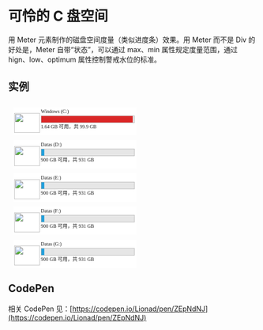 # 可怜的 C 盘空间

用 Meter 元素制作的磁盘空间度量（类似进度条）效果。用 Meter 而不是 Div 的好处是，Meter 自带“状态”，可以通过 max、min 属性规定度量范围，通过 hign、low、optimum 属性控制警戒水位的标准。

## 实例

<div class="win10-disks">
  <div class="disk">
    <img class="icon" src="https://cdn.jsdelivr.net/gh/Lionad-Morotar/blog-cdn/image/other/msedge_l3KrUPxtmf_waifu2x_4x_2n_png.png" />
    <div class="right">
      <p class="title"><span>Windows (C:)</span></p>
      <meter value="98.26" min="0" high="90" max="99.9" title="可用空间：1.64 GB
    总大小：99.9 GB"></meter>
      <p class="space"><span>1.64 GB 可用，共 99.9 GB</span></p>
    </div>
  </div>
  <div class="disk">
    <img class="icon" src="https://cdn.jsdelivr.net/gh/Lionad-Morotar/blog-cdn/image/other/msedge_l3KrUPxtmf_waifu2x_4x_2n_png.png" />
    <div class="right">
      <p class="title"><span>Datas (D:)</span></p>
      <meter value="31" min="0" high="888" max="931" title="可用空间：900 GB
    总大小：931 GB"></meter>
      <p class="space"><span>900 GB 可用，共 931 GB</span></p>
    </div>
  </div>
  <div class="disk">
    <img class="icon" src="https://cdn.jsdelivr.net/gh/Lionad-Morotar/blog-cdn/image/other/msedge_l3KrUPxtmf_waifu2x_4x_2n_png.png" />
    <div class="right">
      <p class="title"><span>Datas (E:)</span></p>
      <meter value="31" min="0" high="888" max="931" title="可用空间：900 GB
    总大小：931 GB"></meter>
      <p class="space"><span>900 GB 可用，共 931 GB</span></p>
    </div>
  </div>
  <div class="disk">
    <img class="icon" src="https://cdn.jsdelivr.net/gh/Lionad-Morotar/blog-cdn/image/other/msedge_l3KrUPxtmf_waifu2x_4x_2n_png.png" />
    <div class="right">
      <p class="title"><span>Datas (F:)</span></p>
      <meter value="31" min="0" high="888" max="931" title="可用空间：900 GB
    总大小：931 GB"></meter>
      <p class="space"><span>900 GB 可用，共 931 GB</span></p>
    </div>
  </div>
  <div class="disk">
    <img class="icon" src="https://cdn.jsdelivr.net/gh/Lionad-Morotar/blog-cdn/image/other/msedge_l3KrUPxtmf_waifu2x_4x_2n_png.png" />
    <div class="right">
      <p class="title"><span>Datas (G:)</span></p>
      <meter value="31" min="0" high="888" max="931" title="可用空间：900 GB
    总大小：931 GB"></meter>
      <p class="space"><span>900 GB 可用，共 931 GB</span></p>
    </div>
  </div>
</div>

<style>
  .win10-disks {
    display: flex;
    flex-wrap: wrap;
    padding: 0px 10px;
    width: 100%;
  }
  .disk {
    display: flex;
    flex-shrink: 0;
    margin: 10px 8px 0 0;
    box-sizing: border-box;
    width: 250px;
    height: 57px;
    background: white;
    user-select: none;
    border: solid 1px transparent;
    cursor: pointer;
  }
  .disk:hover {
    border: solid 1px #999;
  }
  .disk .icon {
    margin: 0 2px 4px 1px;
    align-self: flex-end;
    width: 52px;
    height: 40px;
    pointer-events: none;
  }
  .disk p.title,
  .disk p.space {
    margin: 0px;
    font-size: 10px;
    line-height: 1.65;
    font-family: san-serif;
  }
  .disk .right {
    display: flex;
    flex-direction: column;
  }
  meter {
    display: flex;
    width: unset;
    height: 15px;
  }
  meter::-webkit-meter-bar {
    width: 190px;
    height: 15px;
    border: solid 1px #bcbcbc;
    border-radius: 0px;
    background: #e6e6e6;
  }
  meter::-webkit-meter-optimum-value {
    background: #26a0da;
  }
  meter::-webkit-meter-suboptimum-value {
    background: #da2626;
  }
</style>

## CodePen

相关 CodePen 见：[https://codepen.io/Lionad/pen/ZEpNdNJ](https://codepen.io/Lionad/pen/ZEpNdNJ)